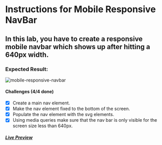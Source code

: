 # Instructions for Mobile Responsive NavBar

## In this lab, you have to create a responsive mobile navbar which shows up after hitting a 640px width.

### Expected Result:

![mobile-responsive-navbar](https://github-production-user-asset-6210df.s3.amazonaws.com/117529414/247910453-70acf930-118a-4406-9e6c-9c9ad1ebbe32.gif?X-Amz-Algorithm=AWS4-HMAC-SHA256&X-Amz-Credential=AKIAVCODYLSA53PQK4ZA%2F20241018%2Fus-east-1%2Fs3%2Faws4_request&X-Amz-Date=20241018T202853Z&X-Amz-Expires=300&X-Amz-Signature=f67089fcbb5c57686682c0f9ce5bc711d61e9c8efbf69bbe498bef5933d55e7f&X-Amz-SignedHeaders=host)

#### Challenges (4/4 done)

- [x] Create a main nav element.
- [x] Make the nav element fixed to the bottom of the screen.
- [x] Populate the nav element with the svg elements.
- [x] Using media queries make sure that the nav bar is only visible for the screen size less than 640px.

##### [Live Preview](https://selimbiber.github.io/Vanilla-CSS-Challenges/Day12-mobile-responsive-navbar/)
